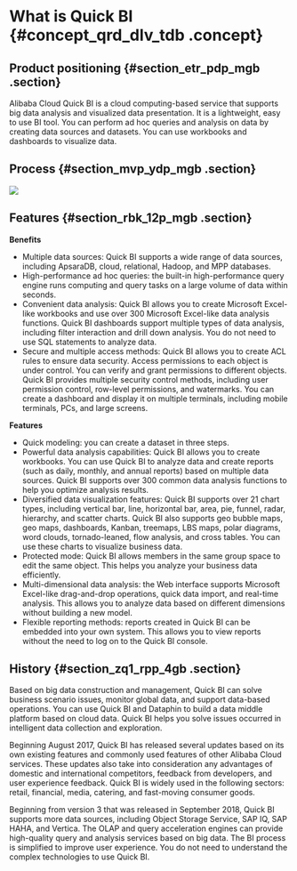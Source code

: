 # What is Quick BI {#concept_qrd_dlv_tdb .concept}

## Product positioning {#section_etr_pdp_mgb .section}

Alibaba Cloud Quick BI is a cloud computing-based service that supports big data analysis and visualized data presentation. It is a lightweight, easy to use BI tool. You can perform ad hoc queries and analysis on data by creating data sources and datasets. You can use workbooks and dashboards to visualize data.

## Process {#section_mvp_ydp_mgb .section}

![](http://static-aliyun-doc.oss-cn-hangzhou.aliyuncs.com/assets/img/9062/155650703137888_en-US.png)

## Features {#section_rbk_12p_mgb .section}

**Benefits**

-   Multiple data sources: Quick BI supports a wide range of data sources, including ApsaraDB, cloud, relational, Hadoop, and MPP databases.
-   High-performance ad hoc queries: the built-in high-performance query engine runs computing and query tasks on a large volume of data within seconds.
-   Convenient data analysis: Quick BI allows you to create Microsoft Excel-like workbooks and use over 300 Microsoft Excel-like data analysis functions. Quick BI dashboards support multiple types of data analysis, including filter interaction and drill down analysis. You do not need to use SQL statements to analyze data.
-   Secure and multiple access methods: Quick BI allows you to create ACL rules to ensure data security. Access permissions to each object is under control. You can verify and grant permissions to different objects. Quick BI provides multiple security control methods, including user permission control, row-level permissions, and watermarks. You can create a dashboard and display it on multiple terminals, including mobile terminals, PCs, and large screens.

**Features**

-   Quick modeling: you can create a dataset in three steps.
-   Powerful data analysis capabilities: Quick BI allows you to create workbooks. You can use Quick BI to analyze data and create reports \(such as daily, monthly, and annual reports\) based on multiple data sources. Quick BI supports over 300 common data analysis functions to help you optimize analysis results.
-   Diversified data visualization features: Quick BI supports over 21 chart types, including vertical bar, line, horizontal bar, area, pie, funnel, radar, hierarchy, and scatter charts. Quick BI also supports geo bubble maps, geo maps, dashboards, Kanban, treemaps, LBS maps, polar diagrams, word clouds, tornado-leaned, flow analysis, and cross tables. You can use these charts to visualize business data.
-   Protected mode: Quick BI allows members in the same group space to edit the same object. This helps you analyze your business data efficiently.
-   Multi-dimensional data analysis: the Web interface supports Microsoft Excel-like drag-and-drop operations, quick data import, and real-time analysis. This allows you to analyze data based on different dimensions without building a new model.
-   Flexible reporting methods: reports created in Quick BI can be embedded into your own system. This allows you to view reports without the need to log on to the Quick BI console.

## History {#section_zq1_rpp_4gb .section}

Based on big data construction and management, Quick BI can solve business scenario issues, monitor global data, and support data-based operations. You can use Quick BI and Dataphin to build a data middle platform based on cloud data. Quick BI helps you solve issues occurred in intelligent data collection and exploration.

Beginning August 2017, Quick BI has released several updates based on its own existing features and commonly used features of other Alibaba Cloud services. These updates also take into consideration any advantages of domestic and international competitors, feedback from developers, and user experience feedback. Quick BI is widely used in the following sectors: retail, financial, media, catering, and fast-moving consumer goods.

Beginning from version 3 that was released in September 2018, Quick BI supports more data sources, including Object Storage Service, SAP IQ, SAP HAHA, and Vertica. The OLAP and query acceleration engines can provide high-quality query and analysis services based on big data. The BI process is simplified to improve user experience. You do not need to understand the complex technologies to use Quick BI.

